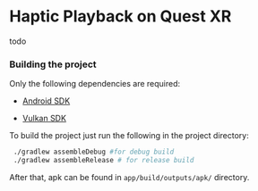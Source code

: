 # Haptic Playback on Quest XR

todo


### Building the project

Only the following dependencies are required:

- [Android SDK](https://developer.android.com/studio)

- [Vulkan SDK](https://vulkan.lunarg.com/sdk/home)

To build the project just run the following in the project directory:

```bash
 ./gradlew assembleDebug #for debug build
 ./gradlew assembleRelease # for release build
```

After that, apk can be found in `app/build/outputs/apk/` directory.
